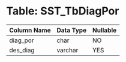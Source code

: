# Table: SST_TbDiagPor

| Column Name | Data Type | Nullable |
|-------------|-----------|----------|
| diag_por | char | NO |
| des_diag | varchar | YES |
